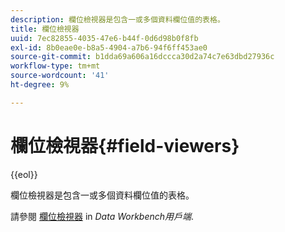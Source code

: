 ```yaml
---
description: 欄位檢視器是包含一或多個資料欄位值的表格。
title: 欄位檢視器
uuid: 7ec82855-4035-47e6-b44f-0d6d98b0f8fb
exl-id: 8b0eae0e-b8a5-4904-a7b6-94f6ff453ae0
source-git-commit: b1dda69a606a16dccca30d2a74c7e63dbd27936c
workflow-type: tm+mt
source-wordcount: '41'
ht-degree: 9%

---
```


# 欄位檢視器{#field-viewers}

{{eol}}

欄位檢視器是包含一或多個資料欄位值的表格。

請參閱 [欄位檢視器](../../../../home/c-get-started/c-admin-intrf/c-dataset-mgrs/c-fld-vwrs/c-fld-vwrs.md#concept-194cb94501564145ae059e53c0e4bec3) in *Data Workbench用戶端*.
